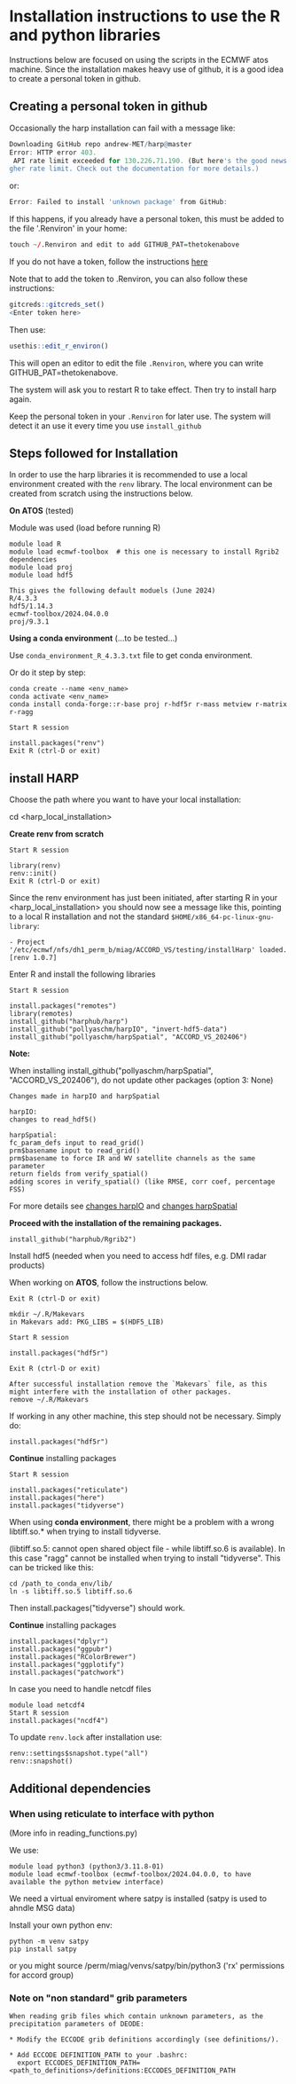 # Installation instructions to use the R and python libraries
Instructions below are focused on using the scripts
in the ECMWF atos machine.
Since the installation makes heavy use of github, it is
a good idea to create a personal token in github. 

## Creating a personal token in github

Occasionally the harp installation can fail with a message like:
``` r
Downloading GitHub repo andrew-MET/harp@master
Error: HTTP error 403.
 API rate limit exceeded for 130.226.71.190. (But here's the good news: Authenticated requests get a hi
gher rate limit. Check out the documentation for more details.)
```
or:
``` r
Error: Failed to install 'unknown package' from GitHub:
```

If this happens, if you already have a personal token, this must be added to the file '.Renviron' in your home:

``` r
touch ~/.Renviron and edit to add GITHUB_PAT=thetokenabove
```

If you do not have a token, follow the instructions [here](https://happygitwithr.com/https-pat.html#get-a-pat) 

Note that to add the token to .Renviron, you can also follow these instructions:

``` r
gitcreds::gitcreds_set()
<Enter token here>
```
Then use:
``` r
usethis::edit_r_environ()
```
This will open an editor to edit the file `.Renviron`, where you can write GITHUB_PAT=thetokenabove.

The system will ask you to restart R to take effect. Then try to install harp again.

Keep the personal token in your `.Renviron` for later use. The system will detect it an use it every time you use `install_github`


## Steps followed for Installation

In order to use the harp libraries it is recommended
to use a local environment created with the `renv` library.
The local environment can be created from scratch using the instructions below.


**On ATOS**
(tested)

Module was used (load before running R)  
```
module load R
module load ecmwf-toolbox  # this one is necessary to install Rgrib2 dependencies
module load proj
module load hdf5

This gives the following default moduels (June 2024)
R/4.3.3
hdf5/1.14.3
ecmwf-toolbox/2024.04.0.0
proj/9.3.1
```

**Using a conda environment** 
(...to be tested...)

Use `conda_environment_R_4.3.3.txt` file to get conda environment.

Or do it step by step:

```
conda create --name <env_name>
conda activate <env_name>
conda install conda-forge::r-base proj r-hdf5r r-mass metview r-matrix r-ragg

Start R session

install.packages("renv")  
Exit R (ctrl-D or exit)
```

## install HARP

Choose the path where you want to have your local installation:

cd <harp_local_installation>

**Create renv from scratch**
```
Start R session

library(renv)
renv::init()
Exit R (ctrl-D or exit)
```

Since the renv environment has just been initiated, after starting R in your <harp_local_installation> you should now see a message like this, pointing
to a local R installation and not the standard `$HOME/x86_64-pc-linux-gnu-library`:

```
- Project '/etc/ecmwf/nfs/dh1_perm_b/miag/ACCORD_VS/testing/installHarp' loaded. [renv 1.0.7]
```

Enter R and install the following libraries

```
Start R session

install.packages("remotes")
library(remotes)
install_github("harphub/harp")
install_github("pollyaschm/harpIO", "invert-hdf5-data")
install_github("pollyaschm/harpSpatial", "ACCORD_VS_202406")
```
**Note:**

When installing install_github("pollyaschm/harpSpatial", "ACCORD_VS_202406"), do not update other packages (option 3: None) 

```
Changes made in harpIO and harpSpatial

harpIO:
changes to read_hdf5()
 
harpSpatial:
fc_param_defs input to read_grid()
prm$basename input to read_grid()      
prm$basename to force IR and WV satellite channels as the same parameter     
return fields from verify_spatial()     
adding scores in verify_spatial() (like RMSE, corr coef, percentage FSS)

```
  For more details see [changes harpIO](https://github.com/pollyaschm/harpIO/tree/invert-hdf5-data) and [changes harpSpatial](https://github.com/pollyaschm/harpSpatial/tree/ACCORD_VS_202406)

**Proceed with the installation of the remaining packages.**

```
install_github("harphub/Rgrib2")
```

Install hdf5 (needed when you need to access hdf files, e.g. DMI radar products)

When working on **ATOS**, follow the instructions below.


```
Exit R (ctrl-D or exit)

mkdir ~/.R/Makevars
in Makevars add: PKG_LIBS = $(HDF5_LIB)

Start R session

install.packages("hdf5r")

Exit R (ctrl-D or exit)

After successful installation remove the `Makevars` file, as this might interfere with the installation of other packages.
remove ~/.R/Makevars 
```
If working in any other machine, this step should not be necessary.
Simply do:
```
install.packages("hdf5r")
```

**Continue** installing packages

```
Start R session

install.packages("reticulate")
install.packages("here")
install.packages("tidyverse")
```

When using **conda environment**, there might be a problem with a wrong libtiff.so.* when trying to install tidyverse.

(libtiff.so.5: cannot open shared object file - while libtiff.so.6 is available). In this case "ragg" cannot be installed when trying to install "tidyverse". This can be tricked like this:

```
cd /path_to_conda_env/lib/
ln -s libtiff.so.5 libtiff.so.6
```
Then install.packages("tidyverse") should work.

**Continue** installing packages
```
install.packages("dplyr")
install.packages("ggpubr")
install.packages("RColorBrewer")
install.packages("ggplotify")
install.packages("patchwork")
```

In case you need to handle netcdf files

```
module load netcdf4
Start R session
install.packages("ncdf4")
```


To update `renv.lock` after installation use:

```
renv::settings$snapshot.type("all")
renv::snapshot()
```

## Additional dependencies 

### When using reticulate to interface with python
(More info in reading_functions.py)

We use:

```
module load python3 (python3/3.11.8-01)
module load ecmwf-toolbox (ecmwf-toolbox/2024.04.0.0, to have available the python metview interface)  
```

We need a virtual enviroment where satpy is installed (satpy is used to ahndle MSG data)

Install your own python env:

```
python -m venv satpy
pip install satpy
```

or you might source /perm/miag/venvs/satpy/bin/python3 ('rx' permissions for accord group)

### Note on "non standard" grib parameters

```
When reading grib files which contain unknown parameters, as the precipitation parameters of DEODE:

* Modify the ECCODE grib definitions accordingly (see definitions/).

* Add ECCODE DEFINITION_PATH to your .bashrc:
  export ECCODES_DEFINITION_PATH=<path_to_definitions>/definitions:ECCODES_DEFINITION_PATH
```



